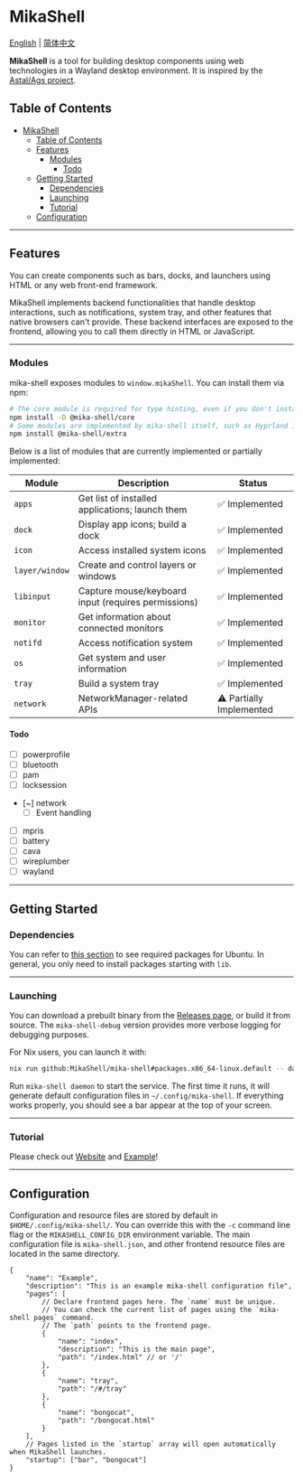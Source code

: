 # MikaShell

[English](README.md) | [简体中文](README.zh-CN.md)

**MikaShell** is a tool for building desktop components using web technologies in a Wayland desktop environment. It is inspired by the [Astal/Ags project](https://github.com/aylur/astal).

## Table of Contents

- [MikaShell](#mikashell)
  - [Table of Contents](#table-of-contents)
  - [Features](#features)
    - [Modules](#modules)
      - [Todo](#todo)
  - [Getting Started](#getting-started)
    - [Dependencies](#dependencies)
    - [Launching](#launching)
    - [Tutorial](#tutorial)
  - [Configuration](#configuration)

---

## Features

You can create components such as bars, docks, and launchers using HTML or any web front-end framework.

MikaShell implements backend functionalities that handle desktop interactions, such as notifications, system tray, and other features that native browsers can't provide. These backend interfaces are exposed to the frontend, allowing you to call them directly in HTML or JavaScript.

---

### Modules

mika-shell exposes modules to `window.mikaShell`. You can install them via npm:

```bash
# The core module is required for type hinting, even if you don't install it directly.
npm install -D @mika-shell/core
# Some modules are implemented by mika-shell itself, such as Hyprland in the extra package.
npm install @mika-shell/extra
```

Below is a list of modules that are currently implemented or partially implemented:

| Module         | Description                                         | Status                   |
| -------------- | --------------------------------------------------- | ------------------------ |
| `apps`         | Get list of installed applications; launch them     | ✅ Implemented            |
| `dock`         | Display app icons; build a dock                     | ✅ Implemented            |
| `icon`         | Access installed system icons                       | ✅ Implemented            |
| `layer/window` | Create and control layers or windows                | ✅ Implemented            |
| `libinput`     | Capture mouse/keyboard input (requires permissions) | ✅ Implemented            |
| `monitor`      | Get information about connected monitors            | ✅ Implemented            |
| `notifd`       | Access notification system                          | ✅ Implemented            |
| `os`           | Get system and user information                     | ✅ Implemented            |
| `tray`         | Build a system tray                                 | ✅ Implemented            |
| `network`      | NetworkManager-related APIs                         | ⚠️ Partially Implemented |

#### Todo

- [ ] powerprofile
- [ ] bluetooth
- [ ] pam
- [ ] locksession
- [~] network
  - [ ] Event handling
- [ ] mpris
- [ ] battery
- [ ] cava
- [ ] wireplumber
- [ ] wayland

---

## Getting Started

### Dependencies

You can refer to [this section](https://github.com/MikaShell/mika-shell/blob/db1586e803b8df7f093aacb772c419162adf8408/.github/workflows/build.yaml#L18C11-L18C13) to see required packages for Ubuntu. In general, you only need to install packages starting with `lib`.

---

### Launching

You can download a prebuilt binary from the [Releases page](https://github.com/MikaShell/mika-shell/releases/), or build it from source.
The `mika-shell-debug` version provides more verbose logging for debugging purposes.

For Nix users, you can launch it with:

```bash
nix run github:MikaShell/mika-shell#packages.x86_64-linux.default -- daemon
```

Run `mika-shell daemon` to start the service. The first time it runs, it will generate default configuration files in `~/.config/mika-shell`.
If everything works properly, you should see a bar appear at the top of your screen.

---

### Tutorial

Please check out [Website](mikashell.github.io/) and [Example](https://github.com/MikaShell/mika-shell/tree/main/example)!

---

## Configuration

Configuration and resource files are stored by default in `$HOME/.config/mika-shell/`.
You can override this with the `-c` command line flag or the `MIKASHELL_CONFIG_DIR` environment variable.
The main configuration file is `mika-shell.json`, and other frontend resource files are located in the same directory.

```jsonc
{
    "name": "Example",
    "description": "This is an example mika-shell configuration file",
    "pages": [
        // Declare frontend pages here. The `name` must be unique.
        // You can check the current list of pages using the `mika-shell pages` command.
        // The `path` points to the frontend page.
        {
            "name": "index",
            "description": "This is the main page",
            "path": "/index.html" // or '/'
        },
        {
            "name": "tray",
            "path": "/#/tray"
        },
        {
            "name": "bongocat",
            "path": "/bongocat.html"
        }
    ],
    // Pages listed in the `startup` array will open automatically when MikaShell launches.
    "startup": ["bar", "bongocat"]
}
```
